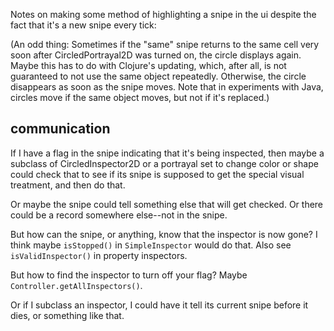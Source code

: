 Notes on making some method of highlighting a snipe in the ui
despite the fact that it's a new snipe every tick:

(An odd thing: Sometimes if the "same" snipe returns to the same cell
very soon after CircledPortrayal2D was turned on, the circle displays
again.  Maybe this has to do with Clojure's updating, which, after all,
is not guaranteed to not use the same object repeatedly.  Otherwise,
the circle disappears as soon as the snipe moves.  Note that in
experiments with Java, circles move if the same object moves, but not
if it's replaced.)

## communication

If I have a flag in the snipe indicating that it's being inspected,
then maybe a subclass of CircledInspector2D or a portrayal set to
change color or shape could check that to see if its snipe is supposed
to get the special visual treatment, and then do that.

Or maybe the snipe could tell something else that will get checked.
Or there could be a record somewhere else--not in the snipe.

But how can the snipe, or anything, know that the inspector is now
gone?  I think maybe `isStopped()` in `SimpleInspector` would do that.
Also see `isValidInspector()` in property inspectors.

But how to find the inspector to turn off your flag?  Maybe
`Controller.getAllInspectors()`.

Or if I subclass an inspector, I could have it tell its current snipe
before it dies, or something like that.
